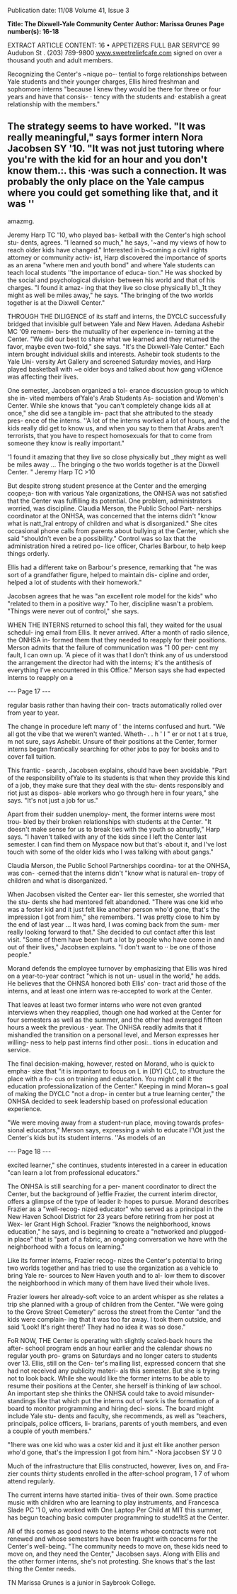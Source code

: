 Publication date: 11/08
Volume 41, Issue 3

**Title: The Dixwell-Yale Community Center**
**Author: Marissa Grunes**
**Page number(s): 16-18**

EXTRACT ARTICLE CONTENT:
16 
• 
APPETIZERS 
FULL BAR SERVI"CE 
99 Audubon St 
. 
(203) 789-9800 
www.sweetreliefcafe.com 
signed on over a thousand youth and adult 
members. 

Recognizing the Center's ~nique po-· 
tential to forge relationships between Yale 
students and their younger charges, Ellis 
hired freshman and sophomore interns 
"because I knew they would be there for 
three or four years and have that consis- · 
tency with the students and· establish a 
great relationship with the members." 

The strategy seems to have worked. "It 
was really meaningful," says former intern 
Nora Jacobsen SY '10. "It was not just 
tutoring where you're with the kid for an 
hour and you don't know them.:. this ·was 
such a connection. It was probably the 
only place on the Yale campus where you 
could get something like that, and it was 
'' 
-
amazmg. 

Jeremy Harp TC '10, who played bas-
ketball with the Center's high school stu-
dents, agrees. "I learned so much," he says, 
'~and my views of how to reach older kids 
have changed." Interested in b~coming a 
civil rights attorney or community activ-
ist, Harp discovered the importance of 
sports as an arena "where men and youth 
bond" and where Yale students can teach 
local students ''the importance of educa-
tion." He was shocked by the social and 
psychological division· between his world 
and that of his charges. "I found it amaz-
ing that they live so close physically b1._1t 
they might as well be miles away," he says. 
"The bringing of the two worlds together 
is at the Dixwell Center." 

THROUGH THE DILIGENCE of its staff and 
interns, the DYCLC successfully bridged 
that invisible gulf between Yale and New 
Haven. Adedana Ashebir MC '09 remem-
bers· the mutuality of her experience in-
terning at the Center. "We did our best to 
share what we learned and they returned 
the favor, maybe even two-fold," she says. 
"It's the Dixwell-Yale Center." Each intern 
brought individual skills and interests. 
Ashebir took students to the Yale Uni-
versity Art Gallery and screened Saturday 
movies, and Harp played basketball with 
~e older boys and talked about how gang 
viOlence was affecting their lives. 

One semester, Jacobsen organized a tol-
erance discussion group to which she in-
vited members ofYale's Arab Students As-
sociation and Women's Center. While she 
knows that "you can't completely change 
kids all at once," she did see a tangible im-
pact that she attributed to the steady pres-
ence of the interns. ''A lot of the interns 
worked a lot of hours, and the kids really 
did get to know us, and when you say to 
them that Arabs aren't terrorists, that you 
have to respect homosexuals 
for that to 
come from someone they know is really 
important." 

'1 found it amazing that they 
live so close physically but 
_they might as well be miles 
away ... The bringing o the 
two worlds together is at the 
Dixwell 
Center. " Jeremy 
Harp TC >10 

But despite strong student presence at 
the Center and the emerging coope;a-
tion with various Yale organizations, the 
ONHSA was not satisfied that the Center 
was fulfilling its potential. One problem, 
administrators worried, was discipline. 
Claudia Merson, the Public School Part-
nerships coordinator at the ONHSA, was 
concerned that the interns didn't "know 
what is natt_1ral entropy of children and 
what is disorganized." She cites occasional 
phone calls from parents about bullying 
at the Center, which she said "shouldn't 
even be a possibility." Control was so lax 
that the administration hired a retired po-
lice officer, Charles Barbour, to help keep 
things orderly. 

Ellis had a different take on Barbour's 
presence, remarking that "he was sort of a 
grandfather figure, helped to maintain dis-
cipline and order, helped a lot of students 
with their homework." 

Jacobsen agrees that he was "an excellent 
role model for the kids" who "related to 
them in a positive way." To her, discipline 
wasn't a problem. "Things were never out 
of control," she says. 

WHEN THE INTERNS returned to school 
this fall, they waited for the usual schedul-
ing email from Ellis. It never arrived. After 
a month of radio silence, the ONHSA in-
formed them that they needed to reapply 
for their positions. Merson admits that the 
failure of communication was "1 00 per-
cent my fault, I can own up. 'A piece of it 
was that I don't think any of us understood 
the arrangement the director had with the 
interns; it's the antithesis of everything I've 
encountered in this Office." Merson says 
she had expected interns to reapply on a


--- Page 17 ---

regular basis rather than having their con-
tracts automatically rolled over from year 
to year. 

The change in procedure left many of 
' 
the interns confused and hurt. "We all got 
the vibe that we weren't wanted. Wheth-
. . 
h ' 
I 
" 
er or not t at s true, 
m not sure, says 
Ashebir. Unsure of their positions at the 
Center, former interns began frantically 
searching for other jobs to pay for books 
and to cover fall tuition. 

This frantic · search, Jacobsen explains, 
should have been avoidable. "Part of the 
responsibility ofYale to its students is that 
when they provide this kind of a job, they 
make sure that they deal with the stu-
dents responsibly and riot just as dispos-
able workers who go through here in four 
years," she says. "It's not just a job for us." 

Apart from their sudden unemploy-
ment, the former interns were most trou-
bled by their broken relationships with 
students at the Center. "It doesn't make 
sense for us to break ties with the youth so 
abruptly," Harp says. "I haven't talked with 
any of the kids since I left the Center last 
semester. I can find them on Myspace now 
but that's ·about it, and I've lost touch with 
some of the older kids who I was talking 
with about gangs." 

Claudia Merson, the Public 
School Partnerships coordina-
tor at the ONHSA, was con-
·cerned·that the interns didn't 
"know what is natural en-
tropy of children and what is 
disorganized. " 

When Jacobsen visited the Center ear-
lier this semester, she worried that the stu-
dents she had mentored felt abandoned. 
"There was one kid who was a foster kid 
and it just felt like another person who'd 
gone, that's the impression I got from 
him," she remembers. "I was pretty close 
to him by the end of last year ... It was 
hard, I was coming back from the sum-
mer really looking forward to that." She 
decided to cut contact after this last visit. 
"Some of them have been hurt a lot by 
people who have come in and out of their 
lives," Jacobsen explains. "I don't want to 
·· be one of those people." 

Morand defends the employee turnover 
by emphasizing that Ellis was hired on a 
year-to-year contract 
"which is not un-
usual in the world," he adds. He believes 
that the OHNSA honored both Ellis' con-
tract arid those of the interns, and at least 
one intern was re-accepted to work at the 
Center. 

That leaves at least two former interns 
who were not even granted interviews 
when they reapplied, though one had 
worked at the Center for four semesters 
as well as the summer, and the other had 
averaged fifteen hours a week the previous · 
year. The ONHSA readily admits that it 
mishandled the transition on a personal 
level, and Merson expresses her willing-
ness to help past interns find other posi:.. 
tions in education and service. 

The final decision-making, however, 
rested on Morand, who is quick to empha-
size that "it is important to focus on L in 
[DY] CLC, to structure the place with a fo-
cus on training and education. You might 
call it the education professionalization of 
the Center." Keeping in mind Moran~s 
goal of making the DYCLC "not a drop-
in center but a true learning center," the 
ONHSA decided to seek leadership based 
on professional education experience. 

"We were moving away from a 
student-run place, moving towards profes-
sional educators," Merson says, expressing 
a wish to educate l'\Ot just the Center's kids 
but its student interns. ''As models of an


--- Page 18 ---

excited learner," she continues, students 
interested in a career in education "can 
learn a lot from professional educators." 

The ONHSA is still searching for a per-
manent coordinator to direct the Center, 
but the background of }effie Frazier, the 
current interim director, offers a glimpse 
of the type of leader it· hopes to pursue. 
Morand describes Frazier as a "well-recog-
nized educator" who served as a principal 
in the New Haven School District for 23 
years before retiring from her post at Wex-
ler Grant High School. Frazier "knows the 
neighborhood, knows education," he says, 
and is beginning to create a "networked 
and plugged-in place" that is "part of a 
fabric, an ongoing conversation we have 
with the neighborhood with a focus on 
learning." 

Like its former interns, Frazier recog-
nizes the Center's potential to bring two 
worlds together and has tried to use the 
organization as a vehicle to bring Yale re-
sources to New Haven youth and to al-
low them to discover the neighborhood 
in which many of them have lived their 
whole lives. 

Frazier lowers her already-soft voice to 
an ardent whisper as she relates a trip she 
planned with a group of children from 
the Center. "We were going to the Grove 
Street Cemetery" 
across the street from 
the Center 
"and the kids were complain-
ing that it was too far away. I took them 
outside, and said 'Look! It's right there!' 
They had no idea it was so dose." 

FoR NOW, THE Center is operating with 
slightly scaled-back hours 
the after-
school program ends an hour earlier and 
the calendar shows no regular youth pro-
grams on Saturdays 
and no longer caters 
to students over 13. Ellis, still on the Cen-
ter's mailing list, expressed concern that 
she had not received any publicity materi-
als this semester. But she is trying not to 
look back. While she would like the former 
interns to be able to resume their positions 
at the Center, she herself is thinking of law 
school. An important step she thinks the 
ONHSA could take to avoid misunder-
standings like that which put the interns 
out of work is the formation of a board 
to monitor programming and hiring deci-
sions. The board might include Yale stu-
dents and faculty, she recommends, as well 
as "teachers, principals, police officers, li-
brarians, parents of youth members, and 
even a couple of youth members." 

"1here was one kid who was 
a oster kid and it just elt like 
another person who'd gone, 
that's the impression I got 
from him." 
-Nora jacobsen SY 'J 0 

Much of the infrastructure that Ellis 
constructed, however, lives on, and Fra-
zier counts thirty students enrolled in the 
after-school program, 1 7 of whom attend 
regularly. 

The current interns have started initia-
tives of their own. Some practice music 
with children who are learning to play 
instruments, and Francesca Slade PC '1 0, 
who worked with One Laptop Per Child 
at MIT this summer, has begun teaching 
basic computer programming to stude!ltS 
at the Center. 

All of this comes as good news to the 
interns whose contracts were not renewed 
and whose semesters have been fraught 
with concerns for the Center's well-being. 
"The community needs to move on, these 
kids need to move on, and they need the 
Center," Jacobsen says. Along with Ellis 
and the other former interns, she's not 
protesting. She knows that's the last thing 
the Center needs. 

TN
Marissa Grunes is a junior in 
Saybrook College.